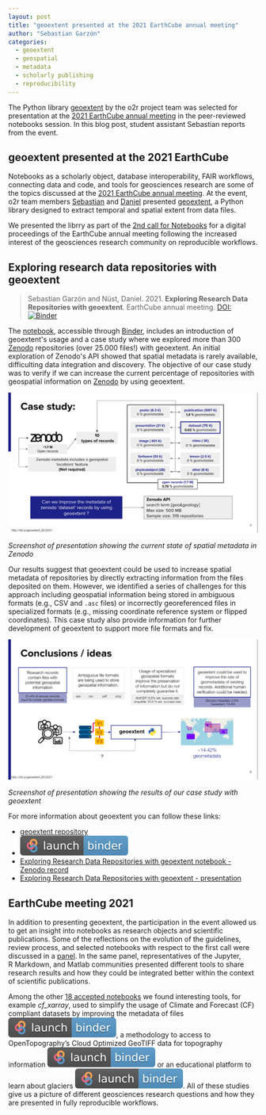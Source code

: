 ```yaml
---
layout: post
title: "geoextent presented at the 2021 EarthCube annual meeting"
author: "Sebastian Garzón"
categories:
  - geoextent
  - geospatial
  - metadata
  - scholarly publishing
  - reproducibility
---
```


The Python library [geoextent](https://o2r.info/geoextent/) by the o2r project team was selected for presentation at the [2021 EarthCube annual meeting](https://www.earthcube.org/2021-earthcube-annual-meeting) in the peer-reviewed notebooks session.
In this blog post, student assistant Sebastian reports from the event.

<!--more-->

## geoextent presented at the 2021 EarthCube

Notebooks as a scholarly object, database interoperability, FAIR workflows, connecting data and code, and tools for geosciences research are some of the topics discussed at the [2021 EarthCube annual meeting](https://www.earthcube.org/2021-earthcube-annual-meeting).
At the event, o2r team members [Sebastian](https://orcid.org/0000-0002-8335-9312) and [Daniel](https://orcid.org/0000-0002-0024-5046) presented [geoextent](https://github.com/o2r-project/geoextent), a Python library designed to extract temporal and spatial extent from data files.

We presented the librry as part of the [2nd call for Notebooks](https://www.earthcube.org/2021-earthcube-annual-meeting) for a digital proceedings of the EarthCube annual meeting following the increased interest of the geosciences research community on reproducible workflows.

## Exploring research data repositories with geoextent

> Sebastian Garzón and Nüst, Daniel. 2021. **Exploring Research Data Repositories with geoextent**. EarthCube annual meeting. [DOI:](https://doi.org/10.5281/zenodo.5496311) [![Binder](https://mybinder.org/badge_logo.svg)](https://mybinder.org/v2/gh/earthcube2021/ec21_garzon_etal/HEAD)

The [notebook](https://mybinder.org/v2/gh/earthcube2021/ec21_garzon_etal/HEAD), accessible through [Binder](https://mybinder.org/), includes an introduction of geoextent's usage and a case study where we explored more than 300 [Zenodo](https://zenodo.org) repositories (over 25.000 files!) with geoextent.
An initial exploration of Zenodo's API showed that spatial metadata is rarely available, difficulting data integration and discovery.
The objective of our case study was to verify if we can increase the current percentage of repositories with geospatial information on [Zenodo](https://zenodo.org) by using geoextent.

[![](/public/images/2021-08-03-geoextent-presented-at-the-2021-earth-cube-meeting/screenshot-presentation-zenodo-api.png)](/public/images/2021-08-03-geoextent-presented-at-the-2021-earth-cube-meeting/screenshot-presentation-zenodo-api.png)

*Screenshot of presentation showing the current state of spatial metadata in Zenodo*

Our results suggest that geoextent could be used to increase spatial metadata of repositories by directly extracting information from the files deposited on them.
However, we identified a series of challenges for this approach including geospatial information being stored in ambiguous formats (e.g., CSV and `.asc` files) or incorrectly georeferenced files in specialized formats (e.g., missing coordinate reference system or flipped coordinates).
This case study also provide information for further development of geoextent to support more file formats and fix.

[![](/public/images/2021-08-03-geoextent-presented-at-the-2021-earth-cube-meeting/screenshot-presentation-results.png)](/public/images/2021-08-03-geoextent-presented-at-the-2021-earth-cube-meeting/screenshot-presentation-results.png)

*Screenshot of presentation showing the results of our case study with geoextent*

For more information about geoextent you can follow these links:

- [geoextent repository](https://github.com/o2r-project/geoextent)
- <a title="Exploring Research Data Repositories with geoextent - Binder" href="https://mybinder.org/v2/gh/earthcube2021/ec21_garzon_etal/HEAD"><img src="/public/images/my_binder.svg" style="display: inline-block; margin: 0; padding: 0; position-top: 3px;"></a>
- [Exploring Research Data Repositories with geoextent notebook - Zenodo record](https://doi.org/10.5281/zenodo.5496311)
- [Exploring Research Data Repositories with geoextent - presentation](https://doi.org/10.6084/m9.figshare.14786199)

## EarthCube meeting 2021

In addition to presenting geoextent, the participation in the event allowed us to get an insight into notebooks as research objects and scientific publications.
Some of the reflections on the evolution of the guidelines, review process, and selected notebooks with respect to the first call were discussed in a [panel](https://www.youtube.com/watch?v=IV-4e3kxVas).
In the same panel, representatives of the Jupyter, R&nbsp;Markdown, and Matlab communities presented different tools to share research results and how they could be integrated better within the context of scientific publications.

Among the other [18 accepted notebooks](https://earthcube2021.github.io/ec21_book/) we found interesting tools, for example *cf_xarray*, used to simplify the usage of Climate and Forecast (CF) compliant datasets by improving the metadata of files <a href="https://binder.pangeo.io/v2/gh/earthcube2021/ec21_cherian_etal/main?filepath=DC_01_cf-xarray.ipynb"><img src="/public/images/my_binder.svg" style="display: inline-block; margin: 0; padding: 0; position-top: 3px;"></a>, a methodology to access to OpenTopography’s Cloud Optimized GeoTIFF data for topography information <a href="https://mybinder.org/v2/gh/earthcube2021/ec21_beckley_etal/HEAD"><img src="/public/images/my_binder.svg" style="display: inline; margin: 0; padding: 0; position-top: 3px;"></a> or an educational platform to learn about glaciers <a href="https://mybinder.org/v2/gh/earthcube2021/ec21_maussion_etal/HEAD"><img src="/public/images/my_binder.svg" style="display: inline-block; margin: 0; padding: 0; position-top: 3px;"></a>.
All of these studies give us a picture of different geosciences research questions and how they are presented in fully reproducible workflows.
